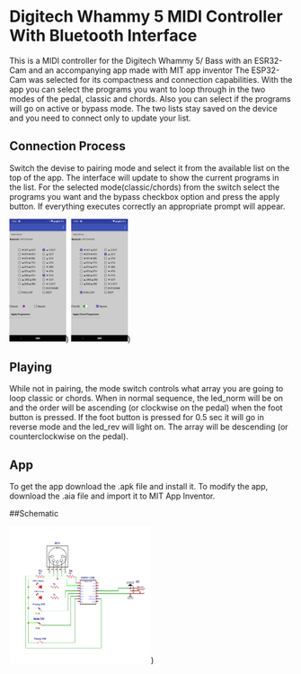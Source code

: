 # Digitech Whammy 5 MIDI Controller With Bluetooth Interface

This is a MIDI controller for the Digitech Whammy 5/ Bass with an ESR32-Cam and an accompanying app made with MIT app inventor
The ESP32-Cam was selected for its compactness and connection capabilities.
With the app you can select the programs you want to loop through in the two modes of the pedal, classic and chords. Also you can select if the programs will go on active or bypass mode.
The two lists stay saved on the device and you need to connect only to update your list.

## Connection Process
Switch the devise to pairing mode and select it from the available list on the top of the app.
The interface will update to show the current programs in the list. For the selected mode(classic/chords) from the switch select the programs you want and the bypass checkbox option and press the apply button.
If everything executes correctly an appropriate prompt will appear.

<img src="Images/classic.png" width=20% height=20%>)
<img src="Images/chords.png" width=20% height=20%>)

## Playing
While not in pairing, the mode switch controls what array you are going to loop classic or chords. When in normal sequence, the led_norm will be on and the order will be ascending (or clockwise on the pedal) when the foot button is pressed. If the foot button is pressed for 0.5 sec it will go in reverse mode and the led_rev will light on. The array will be descending (or counterclockwise on the pedal).

## App
To get the app download the .apk file and install it. To modify the app, download the .aia file and import it to MIT App Inventor.


##Schematic 

<img src="Images/Schematic.png" width=50% height=50%>)



